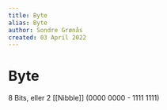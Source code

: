 ```yaml
---
title: Byte
alias: Byte
author: Sondre Grønås
created: 03 April 2022
---
```

# Byte
8 Bits, eller 2 [[Nibble]] (0000 0000 - 1111 1111)